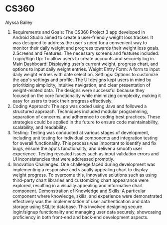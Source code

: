 # CS360
Alyssa Bailey


1. Requirements and Goals: The CS360 Project 3 app developed in Android Studio aimed to create a user-friendly weight loss tracker. It was designed to address the user's need for a convenient way to monitor their daily weight and progress towards their weight loss goals.
2.Screens and Features: The necessary screens and features included:
  Login/Sign Up: To allow users to create accounts and securely log in.
  Main Dashboard: Displaying user's current weight, progress chart, and options to input daily weight entries.
  Weight Entry Form: A form to input daily weight entries with date selection.
  Settings: Options to customize the app's settings and profile.
  The UI designs kept users in mind by prioritizing simplicity, intuitive navigation, and clear presentation of weight-related data. The designs were successful     because they focused on the core functionality while minimizing complexity, making it easy for users to track their progress effectively.
3. Coding Approach: The app was coded using Java and followed a structured approach. Techniques included modular programming, separation of concerns, and adherence to coding best practices. These strategies could be applied in the future to ensure code maintainability, scalability, and readability.
4. Testing: Testing was conducted at various stages of development, including unit testing for individual components and integration testing for overall functionality. This process was important to identify and fix bugs, ensure the app's functionality, and deliver a smooth user experience. Testing revealed issues such as input validation errors and UI inconsistencies that were addressed promptly.
5. Innovation Challenges: One challenge faced during development was implementing a responsive and visually appealing chart to display weight progress. To overcome this, innovative solutions such as using third-party chart libraries and customizing chart appearance were explored, resulting in a visually appealing and informative chart component.
Demonstration of Knowledge and Skills: A particular component where knowledge, skills, and experience were demonstrated effectively was the implementation of user authentication and data storage using SQLite database. This involved designing secure login/signup functionality and managing user data securely, showcasing proficiency in both front-end and back-end development aspects.
